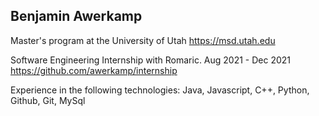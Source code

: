 ## Benjamin Awerkamp

Master's program at the University of Utah
https://msd.utah.edu

Software Engineering Internship with Romaric. Aug 2021 - Dec 2021
https://github.com/awerkamp/internship

Experience in the following technologies:
Java, Javascript, C++, Python, Github, Git, MySql 
